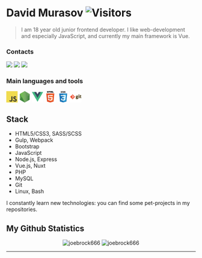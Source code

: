 # David Murasov ![Visitors](https://visitor-badge.glitch.me/badge?page_id=joebrock666) 

> I am 18 year old junior frontend developer. I like web-development and especially JavaScript, and currently my main framework is Vue.

### Contacts
  [<img height="50" src="https://img.icons8.com/color/344/gmail-new.png">](mailto:joebrock.work@gmail.com)
  [<img height="50" src="https://img.icons8.com/color/344/linkedin.png">](https://linkedin.com/in/joebrock666)
  [<img height="50" src="https://img.icons8.com/color/344/telegram-app--v1.png">](https://t.me/joebrock666)

### Main languages and tools

<code><img height="30" src="https://raw.githubusercontent.com/github/explore/80688e429a7d4ef2fca1e82350fe8e3517d3494d/topics/javascript/javascript.png"></code>
<code><img height="30" src="https://raw.githubusercontent.com/github/explore/80688e429a7d4ef2fca1e82350fe8e3517d3494d/topics/nodejs/nodejs.png"></code>
<code><img height="30" src="https://raw.githubusercontent.com/github/explore/80688e429a7d4ef2fca1e82350fe8e3517d3494d/topics/vue/vue.png"></code>
<code><img height="30" src="https://raw.githubusercontent.com/github/explore/80688e429a7d4ef2fca1e82350fe8e3517d3494d/topics/html/html.png"></code>
<code><img height="30" src="https://raw.githubusercontent.com/github/explore/80688e429a7d4ef2fca1e82350fe8e3517d3494d/topics/css/css.png"></code>
<code><img height="30" src="https://raw.githubusercontent.com/github/explore/80688e429a7d4ef2fca1e82350fe8e3517d3494d/topics/git/git.png"></code>

## Stack

- HTML5/CSS3, SASS/SCSS
- Gulp, Webpack
- Bootstrap
- JavaScript
- Node.js, Express
- Vue.js, Nuxt
- PHP
- MySQL
- Git
- Linux, Bash

I constantly learn new technologies: you can find some pet-projects in my repositories. 

## My Github Statistics

<p align="center"> <img src="https://github-readme-stats.vercel.app/api?username=joebrock666&count_private=true&show_icons=true&theme=material-palenight&layout=compact" alt="joebrock666" /> <img src="https://github-readme-stats.vercel.app/api/top-langs/?username=joebrock666&count_private=true&hide=tsql&langs_count=7&theme=material-palenight&layout=compact" alt="joebrock666" /></p>

---
